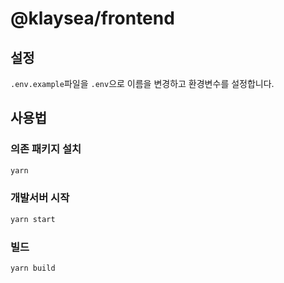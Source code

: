 # @klaysea/frontend

## 설정

`.env.example`파일을 `.env`으로 이름을 변경하고 환경변수를 설정합니다.

## 사용법

### 의존 패키지 설치

```bash
yarn

```

### 개발서버 시작

```bash
yarn start
```

### 빌드

```bash
yarn build
```
